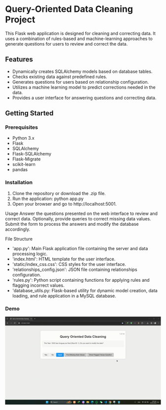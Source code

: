 ﻿# Query-Oriented Data Cleaning Project

This Flask web application is designed for cleaning and correcting data. It uses a combination of rules-based and machine-learning approaches to generate questions for users to review and correct the data.

## Features

- Dynamically creates SQLAlchemy models based on database tables.
- Checks existing data against predefined rules.
- Generates questions for users based on relationship configuration.
- Utilizes a machine learning model to predict corrections needed in the data.
- Provides a user interface for answering questions and correcting data.

## Getting Started

### Prerequisites

- Python 3.x
- Flask
- SQLAlchemy
- Flask-SQLAlchemy
- Flask-Migrate
- scikit-learn
- pandas

### Installation

1. Clone the repository or download the .zip file.
2. Run the application: python app.py
3. Open your browser and go to http://localhost:5001.

Usage
Answer the questions presented on the web interface to review and correct data.
Optionally, provide queries to correct missing data values.
Submit the form to process the answers and modify the database accordingly.

File Structure
- 'app.py': Main Flask application file containing the server and data processing logic.
- 'index.html': HTML template for the user interface.
- 'static/index_css.css': CSS styles for the user interface.
- 'relationships_config.json': JSON file containing relationships configuration.
- 'rules.py': Python script containing functions for applying rules and flagging incorrect values.
- 'database_utils.py: Flask-based utility for dynamic model creation, data loading, and rule application in a MySQL database.

### Demo
![Animated GIF](https://github.com/rabiyasalehjee/Query-Oriented-Data-Cleaning-With-Human-Expert/blob/main/Short%20Demo.gif)
